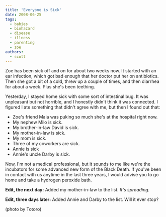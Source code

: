 ```yaml
---
title: 'Everyone is Sick'
date: 2008-06-25
tags:
  - babies
  - biohazard
  - disease
  - illness
  - parenting
  - zoe
authors:
  - scott
---
```


Zoe has been sick off and on for about two weeks now. It started with an ear infection, which got bad enough that her doctor put her on antibiotics. Then she got a bit of a cold, threw up a couple of times, and then diarrhea for about a week. Plus she's been teething.

Yesterday, I stayed home sick with some sort of intestinal bug. It was unpleasant but not horrible, and I honestly didn't think it was connected. I figured I ate something that didn't agree with me, but then I found out that:

- Zoe's friend Maia was puking so much she's at the hospital right now.
- My nephew Milo is sick.
- My brother-in-law David is sick.
- My mother-in-law is sick.
- My mom is sick.
- Three of my coworkers are sick.
- Annie is sick
- Annie's uncle Darby is sick.

Now, I'm not a medical professional, but it sounds to me like we're the incubators for some advanced new form of the Black Death. If you've been in contact with us anytime in the last three years, I would advise you to go home and take a hydrogen peroxide bath.

**Edit, the next day:** Added my mother-in-law to the list. _It's spreading._

**Edit, three days later:** Added Annie and Darby to the list. Will it ever stop?

(photo by Totoro)
